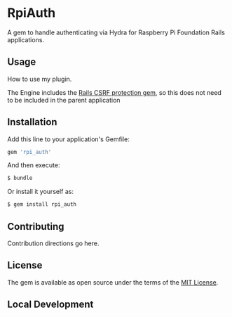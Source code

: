 # RpiAuth

A gem to handle authenticating via Hydra for Raspberry Pi Foundation Rails applications.

## Usage

How to use my plugin.

The Engine includes the [Rails CSRF protection gem](https://github.com/cookpad/omniauth-rails_csrf_protection), so this does not need to be included in the parent application

## Installation
Add this line to your application's Gemfile:

```ruby
gem 'rpi_auth'
```

And then execute:
```bash
$ bundle
```

Or install it yourself as:
```bash
$ gem install rpi_auth
```

## Contributing
Contribution directions go here.

## License
The gem is available as open source under the terms of the [MIT License](https://opensource.org/licenses/MIT).

## Local Development


